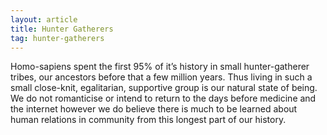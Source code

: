 ```yaml
---
layout: article
title: Hunter Gatherers
tag: hunter-gatherers
---
```

Homo-sapiens spent the first 95% of it’s history in small hunter-gatherer tribes, our ancestors before that a few million years. Thus living in such a small close-knit, egalitarian, supportive group is our natural state of being. We do not romanticise or intend to return to the days before medicine and the internet however we do believe there is much to be learned about human relations in community from this longest part of our history.